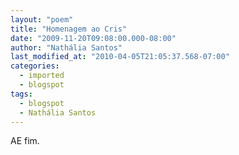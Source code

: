```yaml
---
layout: "poem"
title: "Homenagem ao Cris"
date: "2009-11-20T09:08:00.000-08:00"
author: "Nathália Santos"
last_modified_at: "2010-04-05T21:05:37.568-07:00"
categories:
  - imported
  - blogspot
tags:
  - blogspot
  - Nathália Santos
---
```


AE fim.